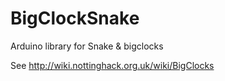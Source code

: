 BigClockSnake
=============

Arduino library for Snake &amp; bigclocks

See http://wiki.nottinghack.org.uk/wiki/BigClocks
